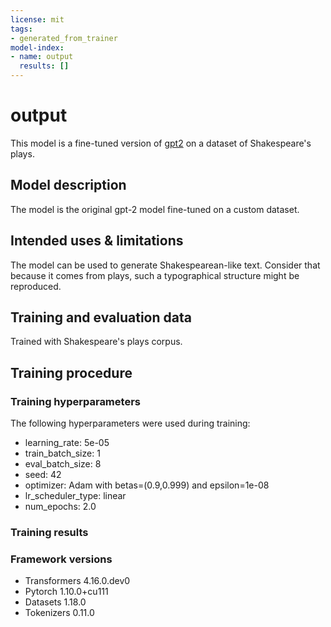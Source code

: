 ```yaml
---
license: mit
tags:
- generated_from_trainer
model-index:
- name: output
  results: []
---
```


<!-- This model card has been generated automatically according to the information the Trainer had access to. You
should probably proofread and complete it, then remove this comment. -->

# output

This model is a fine-tuned version of [gpt2](https://huggingface.co/gpt2) on a dataset of Shakespeare's plays.

## Model description

The model is the original gpt-2 model fine-tuned on a custom dataset.

## Intended uses & limitations

The model can be used to generate Shakespearean-like text. Consider that because it comes from plays, such a typographical structure might be reproduced.

## Training and evaluation data

Trained with Shakespeare's plays corpus.

## Training procedure

### Training hyperparameters

The following hyperparameters were used during training:
- learning_rate: 5e-05
- train_batch_size: 1
- eval_batch_size: 8
- seed: 42
- optimizer: Adam with betas=(0.9,0.999) and epsilon=1e-08
- lr_scheduler_type: linear
- num_epochs: 2.0

### Training results



### Framework versions

- Transformers 4.16.0.dev0
- Pytorch 1.10.0+cu111
- Datasets 1.18.0
- Tokenizers 0.11.0
